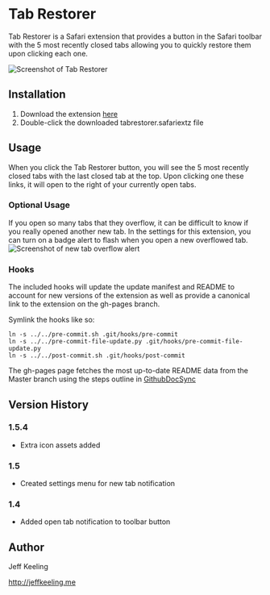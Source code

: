 # Tab Restorer
Tab Restorer is a Safari extension that provides a button in the Safari toolbar with the 5 most recently closed tabs allowing you to quickly restore them upon clicking each one.

![Screenshot of Tab Restorer](https://raw.githubusercontent.com/jeffkeeling/tabrestorer/master/screenshot.jpg)

## Installation
1. Download the extension [here](http://jeffkeeling.github.io/tabrestorer/tabrestorer.safariextz)
2. Double-click the downloaded tabrestorer.safariextz file

## Usage
When you click the Tab Restorer button, you will see the 5 most recently closed tabs with the last closed tab at the top. Upon clicking one these links, it will open to the right of your currently open tabs.

### Optional Usage
If you open so many tabs that they overflow, it can be difficult to know if you really opened another new tab. In the settings for this extension, you can turn on a badge alert to flash when you open a new overflowed tab.
![Screenshot of new tab overflow alert](https://raw.githubusercontent.com/jeffkeeling/tabrestorer/master/screenshot2.jpg)

### Hooks
The included hooks will update the update manifest and README to account for new versions of the extension as well as provide a canonical link to the extension on the gh-pages branch.

Symlink the hooks like so:

```
ln -s ../../pre-commit.sh .git/hooks/pre-commit
ln -s ../../pre-commit-file-update.py .git/hooks/pre-commit-file-update.py
ln -s ../../post-commit.sh .git/hooks/post-commit
```

The gh-pages page fetches the most up-to-date README data from the Master branch using the steps outline in [GithubDocSync](https://github.com/bradrhodes/GithubDocSync)

## Version History

###  1.5.4
-  Extra icon assets added

### 1.5
 - Created settings menu for new tab notification

### 1.4
 - Added open tab notification to toolbar button

## Author
Jeff Keeling

http://jeffkeeling.me